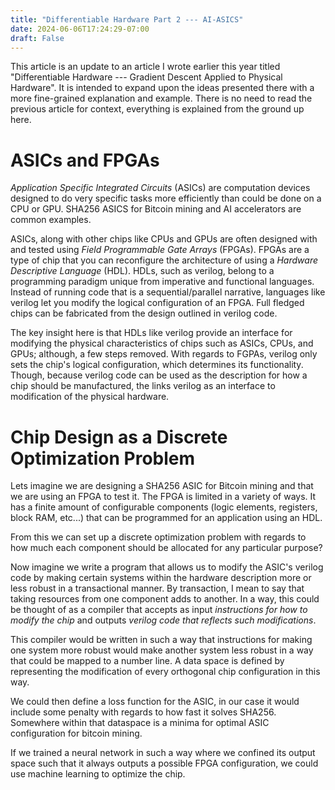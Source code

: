 ```yaml
---
title: "Differentiable Hardware Part 2 --- AI-ASICS"
date: 2024-06-06T17:24:29-07:00
draft: False
---
```


This article is an update to an article I wrote earlier this year titled "Differentiable Hardware --- Gradient Descent Applied to Physical Hardware". It is intended to expand upon the ideas presented there with a more fine-grained explanation and example. There is no need to read the previous article for context, everything is explained from the ground up here.  

# ASICs and FPGAs

*Application Specific Integrated Circuits* (ASICs) are computation devices designed to do very specific tasks more efficiently than could be done on a CPU or GPU. SHA256 ASICS for Bitcoin mining and AI accelerators are common examples. 

ASICs, along with other chips like CPUs and GPUs are often designed with and tested using *Field Programmable Gate Arrays* (FPGAs). FPGAs are a type of chip that you can reconfigure the architecture of using a *Hardware Descriptive Language* (HDL). HDLs, such as verilog, belong to a programming paradigm unique from imperative and functional languages. Instead of running code that is a sequential/parallel narrative, languages like verilog let you modify the logical configuration of an FPGA. Full fledged chips can be fabricated from the design outlined in verilog code.

The key insight here is that HDLs like verilog provide an interface for modifying the physical characteristics of chips such as ASICs, CPUs, and GPUs; although, a few steps removed. With regards to FGPAs, verilog only sets the chip's logical configuration, which determines its functionality. Though, because verilog code can be used as the description for how a chip should be manufactured, the links verilog as an interface to modification of the physical hardware. 

# Chip Design as a Discrete Optimization Problem

Lets imagine we are designing a SHA256 ASIC for Bitcoin mining and that we are using an FPGA to test it. The FPGA is limited in a variety of ways. It has a finite amount of configurable components (logic elements, registers, block RAM, etc...) that can be programmed for an application using an HDL. 

From this we can set up a discrete optimization problem with regards to how much each component should be allocated for any particular purpose?

Now imagine we write a program that allows us to modify the ASIC's verilog code by making certain systems within the hardware description more or less robust in a transactional manner. By transaction, I mean to say that taking resources from one component adds to another. In a way, this could be thought of as a compiler that accepts as input *instructions for how to modify the chip* and outputs *verilog code that reflects such modifications*. 

This compiler would be written in such a way that instructions for making one system more robust would make another system less robust in a way that could be mapped to a number line. A data space is defined by representing the modification of every orthogonal chip configuration in this way. 

We could then define a loss function for the ASIC, in our case it would include some penalty with regards to how fast it solves SHA256. Somewhere within that dataspace is a minima for optimal ASIC configuration for bitcoin mining.

If we trained a neural network in such a way where we confined its output space such that it always outputs a possible FPGA configuration, we could use machine learning to optimize the chip.
